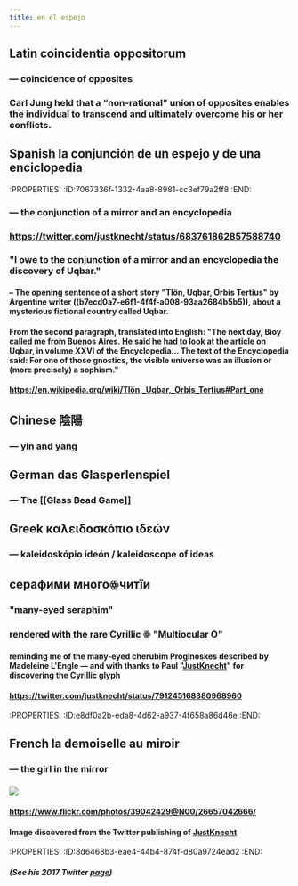 ```yaml
---
title: en el espejo
---
```


## Latin __coincidentia oppositorum__
### — coincidence of opposites

### Carl Jung held that a “non-rational” union of opposites enables the individual to transcend and ultimately overcome his or her conflicts.

## 

## Spanish __la conjunción de un espejo y de una enciclopedia__
:PROPERTIES:
:ID:7067336f-1332-4aa8-8981-cc3ef79a2ff8
:END:
### — the conjunction of a mirror and an encyclopedia

### https://twitter.com/justknecht/status/683761862857588740

### __"I owe to the conjunction of a mirror and an encyclopedia the discovery of Uqbar."__
#### – The opening sentence of a short story "Tlön, Uqbar, Orbis Tertius" by Argentine writer ((b7ecd0a7-e6f1-4f4f-a008-93aa2684b5b5)), about a mysterious fictional country called Uqbar.

#### From the second paragraph, translated into English: "The next day, Bioy called me from Buenos Aires. He said he had to look at the article on Uqbar, in volume XXVI of the Encyclopedia… The text of the Encyclopedia said: __For one of those gnostics, the visible universe was an illusion or (more precisely) a sophism.__"

#### https://en.wikipedia.org/wiki/Tlön,_Uqbar,_Orbis_Tertius#Part_one

## 

## Chinese 陰陽
### — yin and yang

### 

## German __das Glasperlenspiel__
### — The [[Glass Bead Game]]

## 

## Greek καλειδοσκόπιο ιδεών
### — kaleidoskópio ideón / kaleidoscope of ideas

## 

## серафими многоꙮчитїи
### __"many-eyed seraphim"__

### rendered with the rare Cyrillic ꙮ "Multiocular O"
#### reminding me of the many-eyed cherubim Proginoskes described by Madeleine L'Engle — and with thanks to Paul "[JustKnecht](https://web.archive.org/web/20170126161040if_/https://twitter.com/justknecht)" for discovering the Cyrillic glyph

#### https://twitter.com/justknecht/status/791245168380968960
:PROPERTIES:
:ID:e8df0a2b-eda8-4d62-a937-4f658a86d46e
:END:

## 

## French __la demoiselle au miroir__
### — the girl in the mirror

### ![](https://firebasestorage.googleapis.com/v0/b/firescript-577a2.appspot.com/o/imgs%2Fapp%2Fsensemaking%2FHANUJq8hjB.jpg?alt=media&token=edf1c879-7be2-4a4a-ae1d-98c4f23e9123)
#### 

#### https://www.flickr.com/photos/39042429@N00/26657042666/

#### Image discovered from the Twitter publishing of [JustKnecht](https://twitter.com/justknecht)
:PROPERTIES:
:ID:8d6468b3-eae4-44b4-874f-d80a9724ead2
:END:
##### (See his 2017 Twitter [page](https://web.archive.org/web/20170126161040if_/https://twitter.com/justknecht))
